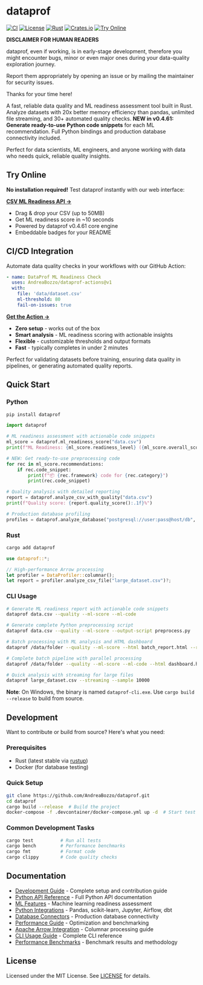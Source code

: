 # dataprof

[![CI](https://github.com/AndreaBozzo/dataprof/workflows/CI/badge.svg)](https://github.com/AndreaBozzo/dataprof/actions)
[![License](https://img.shields.io/github/license/AndreaBozzo/dataprof)](LICENSE)
[![Rust](https://img.shields.io/badge/rust-1.70%2B-orange.svg)](https://www.rust-lang.org)
[![Crates.io](https://img.shields.io/crates/v/dataprof.svg)](https://crates.io/crates/dataprof)
[![Try Online](https://img.shields.io/badge/Try%20Online-CSV%20ML%20Readiness-blue?style=flat&logo=vercel)](https://csv-mlready-api.vercel.app)

**DISCLAIMER FOR HUMAN READERS**

dataprof, even if working, is in early-stage development, therefore you might encounter bugs, minor or even major ones during your data-quality exploration journey.

Report them appropriately by opening an issue or by mailing the maintainer for security issues.

Thanks for your time here!

A fast, reliable data quality and ML readiness assessment tool built in Rust. Analyze datasets with 20x better memory efficiency than pandas, unlimited file streaming, and 30+ automated quality checks. **NEW in v0.4.61: Generate ready-to-use Python code snippets** for each ML recommendation. Full Python bindings and production database connectivity included.

Perfect for data scientists, ML engineers, and anyone working with data who needs quick, reliable quality insights.

## Try Online

**No installation required!** Test dataprof instantly with our web interface:

**[CSV ML Readiness API →](https://csv-mlready-api.vercel.app)**

- Drag & drop your CSV (up to 50MB)
- Get ML readiness score in ~10 seconds
- Powered by dataprof v0.4.61 core engine
- Embeddable badges for your README

## CI/CD Integration

Automate data quality checks in your workflows with our GitHub Action:

```yaml
- name: DataProf ML Readiness Check
  uses: AndreaBozzo/dataprof-actions@v1
  with:
    file: 'data/dataset.csv'
    ml-threshold: 80
    fail-on-issues: true
```

**[Get the Action →](https://github.com/AndreaBozzo/dataprof-actions)**

- **Zero setup** - works out of the box
- **Smart analysis** - ML readiness scoring with actionable insights
- **Flexible** - customizable thresholds and output formats
- **Fast** - typically completes in under 2 minutes

Perfect for validating datasets before training, ensuring data quality in pipelines, or generating automated quality reports.

## Quick Start

### Python
```bash
pip install dataprof
```

```python
import dataprof

# ML readiness assessment with actionable code snippets
ml_score = dataprof.ml_readiness_score("data.csv")
print(f"ML Readiness: {ml_score.readiness_level} ({ml_score.overall_score:.1f}%)")

# NEW: Get ready-to-use preprocessing code
for rec in ml_score.recommendations:
    if rec.code_snippet:
        print(f"📦 {rec.framework} code for {rec.category}")
        print(rec.code_snippet)

# Quality analysis with detailed reporting
report = dataprof.analyze_csv_with_quality("data.csv")
print(f"Quality score: {report.quality_score():.1f}%")

# Production database profiling
profiles = dataprof.analyze_database("postgresql://user:pass@host/db", "users")
```

### Rust
```bash
cargo add dataprof
```

```rust
use dataprof::*;

// High-performance Arrow processing
let profiler = DataProfiler::columnar();
let report = profiler.analyze_csv_file("large_dataset.csv")?;
```

### CLI Usage
```bash
# Generate ML readiness report with actionable code snippets
dataprof data.csv --quality --ml-score --ml-code

# Generate complete Python preprocessing script
dataprof data.csv --quality --ml-score --output-script preprocess.py

# Batch processing with ML analysis and HTML dashboard
dataprof /data/folder --quality --ml-score --html batch_report.html --recursive

# Complete batch pipeline with parallel processing
dataprof /data/folder --quality --ml-score --ml-code --html dashboard.html --output-script pipeline.py --parallel --recursive

# Quick analysis with streaming for large files
dataprof large_dataset.csv --streaming --sample 10000
```

**Note**: On Windows, the binary is named `dataprof-cli.exe`. Use `cargo build --release` to build from source.

## Development

Want to contribute or build from source? Here's what you need:

### Prerequisites
- Rust (latest stable via [rustup](https://rustup.rs/))
- Docker (for database testing)

### Quick Setup
```bash
git clone https://github.com/AndreaBozzo/dataprof.git
cd dataprof
cargo build --release  # Build the project
docker-compose -f .devcontainer/docker-compose.yml up -d  # Start test databases
```

### Common Development Tasks
```bash
cargo test          # Run all tests
cargo bench         # Performance benchmarks
cargo fmt           # Format code
cargo clippy        # Code quality checks
```

## Documentation

- [Development Guide](docs/DEVELOPMENT.md) - Complete setup and contribution guide
- [Python API Reference](docs/python/API_REFERENCE.md) - Full Python API documentation
- [ML Features](docs/python/ML_FEATURES.md) - Machine learning readiness assessment
- [Python Integrations](docs/python/INTEGRATIONS.md) - Pandas, scikit-learn, Jupyter, Airflow, dbt
- [Database Connectors](docs/guides/database-connectors.md) - Production database connectivity
- [Performance Guide](docs/guides/performance-guide.md) - Optimization and benchmarking
- [Apache Arrow Integration](docs/guides/apache-arrow-integration.md) - Columnar processing guide
- [CLI Usage Guide](docs/guides/CLI_USAGE_GUIDE.md) - Complete CLI reference
- [Performance Benchmarks](docs/project/benchmarking.md) - Benchmark results and methodology

## License

Licensed under the MIT License. See [LICENSE](LICENSE) for details.
